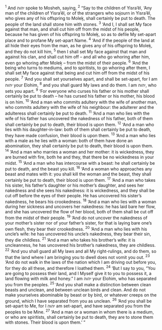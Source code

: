 <sup>1</sup> And יהוה spoke to Mosheh, saying,
<sup>2</sup> “Say to the children of Yisra’ĕl, ‘Any man of the children of Yisra’ĕl, or of the strangers who sojourn in Yisra’ĕl, who gives any of his offspring to Moleḵ, shall certainly be put to death. The people of the land shall stone him with stones.
<sup>3</sup> ‘And I, I shall set My face against that man, and shall cut him off from the midst of his people, because he has given of his offspring to Moleḵ, so as to defile My set-apart place and to profane My set-apart Name.
<sup>4</sup> ‘And if the people of the land at all hide their eyes from the man, as he gives any of his offspring to Moleḵ, and they do not kill him,
<sup>5</sup> then I shall set My face against that man and against his clan, and shall cut him off – and all who go whoring after him, even go whoring after Moleḵ – from the midst of their people.
<sup>6</sup> ‘And the being who turns to mediums, and to spiritists, to go whoring after them, I shall set My face against that being and cut him off from the midst of his people.
<sup>7</sup> ‘And you shall set yourselves apart, and shall be set-apart, for I am יהוה your Elohim,
<sup>8</sup> and you shall guard My laws and do them. I am יהוה, who sets you apart.
<sup>9</sup> ‘For everyone who curses his father or his mother shall certainly be put to death – he has cursed his father or his mother, his blood is on him.
<sup>10</sup> ‘And a man who commits adultery with the wife of another man, who commits adultery with the wife of his neighbour: the adulterer and the adulteress shall certainly be put to death.
<sup>11</sup> ‘And a man who lies with the wife of his father has uncovered the nakedness of his father, both of them shall certainly be put to death, their blood is upon them.
<sup>12</sup> ‘And a man who lies with his daughter-in-law: both of them shall certainly be put to death, they have made confusion, their blood is upon them.
<sup>13</sup> ‘And a man who lies with a male as he lies with a woman: both of them have done an abomination, they shall certainly be put to death, their blood is upon them.
<sup>14</sup> ‘And a man who marries a woman and her mother: it is wickedness, they are burned with fire, both he and they, that there be no wickedness in your midst.
<sup>15</sup> ‘And a man who has intercourse with a beast: he shall certainly be put to death, and the beast you kill.
<sup>16</sup> ‘And a woman who approaches any beast and mates with it: you shall kill the woman and the beast, they shall certainly be put to death, their blood is upon them.
<sup>17</sup> ‘And a man who takes his sister, his father’s daughter or his mother’s daughter, and sees her nakedness and she sees his nakedness: it is wickedness, and they shall be cut off before the eyes of their people. He has uncovered his sister’s nakedness, he bears his crookedness.
<sup>18</sup> ‘And a man who lies with a woman during her sickness and uncovers her nakedness: he has laid bare her flow, and she has uncovered the flow of her blood, both of them shall be cut off from the midst of their people.
<sup>19</sup> ‘And do not uncover the nakedness of your mother’s sister nor of your father’s sister, for that is laying bare one’s own flesh, they bear their crookedness.
<sup>20</sup> ‘And a man who lies with his uncle’s wife: he has uncovered his uncle’s nakedness, they bear their sin, they die childless.
<sup>21</sup> ‘And a man who takes his brother’s wife: it is uncleanness, he has uncovered his brother’s nakedness, they are childless.
<sup>22</sup> ‘And you shall guard all My laws and all My right-rulings, and do them, so that the land where I am bringing you to dwell does not vomit you out.
<sup>23</sup> ‘And do not walk in the laws of the nation which I am driving out before you, for they do all these, and therefore I loathed them.
<sup>24</sup> ‘But I say to you, “You are going to possess their land, and I Myself give it to you to possess it, a land flowing with milk and honey.” I am יהוה your Elohim, who has separated you from the peoples.
<sup>25</sup> ‘And you shall make a distinction between clean beasts and unclean, and between unclean birds and clean. And do not make yourselves abominable by beast or by bird, or whatever creeps on the ground, which I have separated from you as unclean.
<sup>26</sup> ‘And you shall be set-apart to Me, for I יהוה am set-apart, and have separated you from the peoples to be Mine.
<sup>27</sup> ‘And a man or a woman in whom there is a medium, or who are spiritists, shall certainly be put to death, they are to stone them with stones. Their blood is upon them.’ ”
